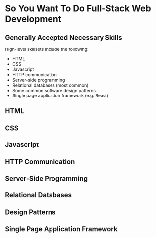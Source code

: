 # So You Want To Do Full-Stack Web Development #

## Generally Accepted Necessary Skills ##

High-level skillsets include the following:

- HTML
- CSS
- Javascript
- HTTP communication
- Server-side programming 
- Relational databases (most common)
- Some common software design patterns
- Single page application framework (e.g. React)

## HTML ##

## CSS ##

## Javascript ##

## HTTP Communication ##

## Server-Side Programming ##

## Relational Databases ##

## Design Patterns ##

## Single Page Application Framework ##
